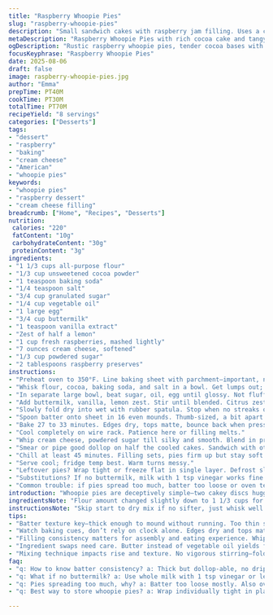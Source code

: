 ```yaml
---
title: "Raspberry Whoopie Pies"
slug: "raspberry-whoopie-pies"
description: "Small sandwich cakes with raspberry jam filling. Uses a cocoa-based cake with mashed raspberries and cream cheese filling. Changed sugar quantity, swapped butter for oil, lemon zest added for brightness. Mixing technique adjusted for fluffier texture. Watch batter consistency carefully—too runny ruins shape. Bake until edges spring back and top mat surface tension. Filling thickened to prevent sliding. Makes around eight small pies, handheld size. A treat when chilled enough to hold shape but not frozen stiff. Raspberry tartness cuts through sweet dark cocoa bite."
metaDescription: "Raspberry Whoopie Pies with rich cocoa cake and tangy cream cheese raspberry filling. Tender crumb, bright lemon zest, moist with careful folding and chilling."
ogDescription: "Rustic raspberry whoopie pies, tender cocoa bases with cream cheese and chunky raspberry filling. Watch batter texture, bake cues, chill for clean holds."
focusKeyphrase: "Raspberry Whoopie Pies"
date: 2025-08-06
draft: false
image: raspberry-whoopie-pies.jpg
author: "Emma"
prepTime: PT40M
cookTime: PT30M
totalTime: PT70M
recipeYield: "8 servings"
categories: ["Desserts"]
tags:
- "dessert"
- "raspberry"
- "baking"
- "cream cheese"
- "American"
- "whoopie pies"
keywords:
- "whoopie pies"
- "raspberry dessert"
- "cream cheese filling"
breadcrumb: ["Home", "Recipes", "Desserts"]
nutrition: 
 calories: "220"
 fatContent: "10g"
 carbohydrateContent: "30g"
 proteinContent: "3g"
ingredients:
- "1 1/3 cups all-purpose flour"
- "1/3 cup unsweetened cocoa powder"
- "1 teaspoon baking soda"
- "1/4 teaspoon salt"
- "3/4 cup granulated sugar"
- "1/4 cup vegetable oil"
- "1 large egg"
- "3/4 cup buttermilk"
- "1 teaspoon vanilla extract"
- "Zest of half a lemon"
- "1 cup fresh raspberries, mashed lightly"
- "7 ounces cream cheese, softened"
- "1/3 cup powdered sugar"
- "2 tablespoons raspberry preserves"
instructions:
- "Preheat oven to 350°F. Line baking sheet with parchment—important, no sticking nightmares."
- "Whisk flour, cocoa, baking soda, and salt in a bowl. Get lumps out; you want even crumb, or tough spots later."
- "In separate large bowl, beat sugar, oil, egg until glossy. Not fluffy but homogenous."
- "Add buttermilk, vanilla, lemon zest. Stir until blended. Citrus zest wakes flavor, trust me."
- "Slowly fold dry into wet with rubber spatula. Stop when no streaks of flour. Don’t overmix—dense pies are a waste."
- "Spoon batter onto sheet in 16 even mounds. Thumb-sized, a bit apart. Batter slightly thick, not drippy."
- "Bake 27 to 33 minutes. Edges dry, tops matte, bounce back when pressed gently—not dented. Insert toothpick for moist crumbs, no wet goo."
- "Cool completely on wire rack. Patience here or filling melts."
- "Whip cream cheese, powdered sugar till silky and smooth. Blend in preserves and mashed raspberries with rough chunks. Keeps texture, no puree."
- "Smear or pipe good dollop on half the cooled cakes. Sandwich with other halves. Press lightly—don’t squish out filling."
- "Chill at least 45 minutes. Filling sets, pies firm up but stay soft."
- "Serve cool; fridge temp best. Warm turns messy."
- "Leftover pies? Wrap tight or freeze flat in single layer. Defrost slowly or filling weeps."
- "Substitutions? If no buttermilk, milk with 1 tsp vinegar works fine. Use softened butter for oil if preferred but expect firmer crumb. Frozen raspberries work but drain excess juice."
- "Common trouble: if pies spread too much, batter too loose or oven temp low. Overbaking makes them dry and crumbly."
introduction: "Whoopie pies are deceptively simple—two cakey discs hugging a sweet filling. Think of them as rustic little sandwiches, but with attitude. This version goes raspberry. Tartness punches through soft cocoa, an unexpected but welcome combo. Tried plain butter, too rich: oil creates more tender crumb. Lemon zest brightens nowhere else you’d expect citrus, but it works. Massaged textures key: batter thick enough to mound, filling resistant to run. Baking cues can’t be faked all cookie shapes rise differently under various ovens, so watch tops, edges, don’t eyeball the clock. Chill for tidiness. My first batch oozed everywhere—fail. Learned: wait. Taste? Balance of bitter dark cake with vibrant raspberry and soft cheese is why I keep tweaking. Keep berries intact for bursts, not dull puree."
ingredientsNote: "Flour amount changed slightly down to 1 1/3 cups for tender crumb—less dense than original. Cocoa powder adjusted to get richer but not overpowering deepness. Switched butter to vegetable oil for moistness; oil saves a step and texture, though less flaky crust overall which suits these better. Buttermilk adds acidity; no substitute for that tang, but milk with vinegar stands in emergencies. Lemon zest thrown in for bright counterbalance; zucchinis or apples used before, didn’t cut richness enough. Cream cheese filling is lighter, powdered sugar ratio reduced for less cloying effect. Added fresh rather than frozen raspberries to avoid runny puddle, but frozen okay if drained. Raspberry preserves mix in with fresh fruit—balance of smooth and chunky textures makes mouthparty. Measure powders carefully—too much baking soda smells bitter."
instructionsNote: "Skip start to dry mix if no sifter, just whisk well. Key point: gentle folding not full-on stirring to keep air and not ruin texture. Batter should be thick enough to dollop, not thin puddle; if too watery, add tiny flour pinch mid-fold. Spoon batter with ice cream scoop or large spoon; uniform size makes baking even. White indent in center of pies signals underbake; edges that crack or brown too fast means oven too hot or baking sheet too thin. Cooling 100% mandatory. Use hand or bench scraper to gently lift or they’ll break. Cream cheese filling whipped only enough to combine; over-beating can make it runny. When assembling, if filling runs use thicker preserves or chill filling longer. Chilling pies after assembly firms structure—skip and filling oozes. Discard any whoopie pies with crumbly dry cake: no amount of filling fixes dryness."
tips:
- "Batter texture key—thick enough to mound without running. Too thin spreading out ruins shape. Fold dry ingredients gently into wet, no overmixing or pies turn heavy. Use rubber spatula, slow strokes. Add tiny flour pinch if batter looks watery mid-way. Uniform size mounds bake evenly; use ice cream scoop or spoon. I learned rough chunks in filling add nice mouthfeel. Pureeing raspberries makes runny mess instead of firmness. Cooling pies fully before assembly prevents meltdown. Warm pies ooze filling badly, patience pays off here."
- "Watch baking cues, don’t rely on clock alone. Edges dry and tops matte signal close to done. Press tops gently—bounce back, no dent means ready for cooling. Toothpick test should show moist crumbs not raw goo. Overbaking dries pies out fast, crumbly mess after that. Oven temps vary, sheet thickness matters—thin pans brown fast and crack edges. White indent in center means underbake, let bake more. Cooling on wire rack prevents soggy bottoms. Use hand or bench scraper to lift gently; whoopies are delicate when warm."
- "Filling consistency matters for assembly and eating experience. Whip cream cheese and powdered sugar just enough, too long makes runny mess. Blend in preserves and lightly mashed raspberries with some texture left for contrast. Thicker preserves or chilling filling longer stabilizes runniness. Press sandwich halves lightly to seal filling but don't squeeze out. Chill assembled pies minimum 45 minutes. This firms structure and helps pies hold shape cleanly. Skipping chill step means messy filling leak, hard to handle piping or serving."
- "Ingredient swaps need care. Butter instead of vegetable oil yields firmer crumb, oil is more tender and moist. Buttermilk brings acidity and tenderness; if none, milk plus 1 tsp vinegar or lemon juice works. Frozen raspberries fine if drained well to prevent filling payout. Lemon zest critical for bright counterbalance; skipping it leaves a slightly flat flavor. Sugar amount reduced from original to avoid cloying filling. Cocoa powder quantity calibrated for rich but not bitter dark note. Measuring powders carefully avoids bitter baking soda taste."
- "Mixing technique impacts rise and texture. No vigorous stirring—fold dry slowly to avoid deflating batter. Batter should appear homogenous without flour streaks but still fluffy. Air trapped here helps pies rise nicely. Batter resting not required but helps if mix keeps for short bit. Spoon or scoop batter about thumb-sized and spaced well on parchment-lined baking sheet to prevent sticking and spreading. I learned cracking or browning edges too fast means oven too hot or thin baking pan between attempts. Adjust temps accordingly for even bake."
faq:
- "q: How to know batter consistency? a: Thick but dollop-able, no drips or puddles. If too runny pies spread and lose shape. Fold dry in gently, add small flour pinch if needed. No stiff dough either; just thick enough to mound holds form well."
- "q: What if no buttermilk? a: Use whole milk with 1 tsp vinegar or lemon juice stirred in. Let sit 5 minutes before adding. Adds acidity and tender crumb close to buttermilk effect. Works well but slight flavor difference, no drastic results."
- "q: Pies spreading too much, why? a: Batter too loose mostly. Also oven temp too low, causing underbake then spread. Check batter thickness, oven calibration, baking sheet material. Try chilling batter briefly or use smaller mounds. Baking time often varies too, watch visual cues carefully."
- "q: Best way to store whoopie pies? a: Wrap individually tight in plastic wrap. Store refrigerated up to 3 days for firmness. Freeze flat in single layer in airtight container for longer; thaw slowly in fridge overnight. Avoid room temp stall or filling weeps and gets messy after a day or two."

---
```

